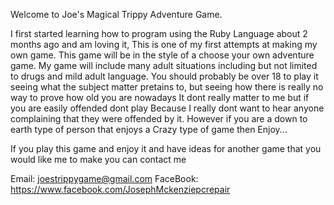 Welcome to Joe's Magical Trippy Adventure Game.

I first started learning how to program using the Ruby Language about 2 months ago and am loving it, This is one of
my first attempts at making my own game. This game will be in the style of a choose your own adventure game.
My game will include many adult situations including but not limited to drugs and mild adult language. 
You should probably be over 18 to play it seeing what the subject matter pretains to, but seeing how there is really
no way to prove how old you are nowadays It dont really matter to me but if you are easily offended dont play Because 
I really dont want to hear anyone complaining that they were offended by it. However if you are a down to earth
type of person that enjoys a Crazy type of game then Enjoy...

If you play this game and enjoy it and have ideas for another game that you would like me to make you can contact me

Email: joestrippygame@gmail.com
FaceBook: https://www.facebook.com/JosephMckenziepcrepair 
